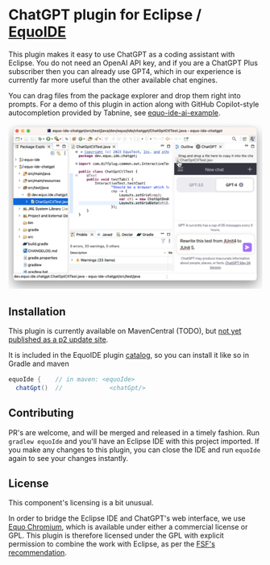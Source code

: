 # ChatGPT plugin for Eclipse / [EquoIDE](https://github.com/equodev/equo-ide)

This plugin makes it easy to use ChatGPT as a coding assistant with Eclipse. You do not need an OpenAI API key, and if you are a ChatGPT Plus subscriber then you can already use GPT4, which in our experience is currently far more useful than the other available chat engines.

You can drag files from the package explorer and drop them right into prompts. For a demo of this plugin in action along with GitHub Copilot-style autocompletion provided by Tabnine, see [equo-ide-ai-example](https://github.com/equodev/equo-ide-ai-example).

![screenshot of the ChatGPT plugin in action](screeenshot.png)

## Installation

This plugin is currently available on MavenCentral (TODO), but [not yet published as a p2 update site](https://github.com/equodev/equo-ide-chatgpt/issues/1).

It is included in the EquoIDE plugin [catalog](https://github.com/equodev/equo-ide/blob/main/CATALOG.md#chatgpt), so you can install it like so in Gradle and maven

```gradle
equoIde {    // in maven: <equoIde>
  chatGpt()  //             <chatGpt/>
```

## Contributing

PR's are welcome, and will be merged and released in a timely fashion. Run `gradlew equoIde` and you'll have an Eclipse IDE with this project imported. If you make any changes to this plugin, you can close the IDE and run `equoIde` again to see your changes instantly.

## License 
This component's licensing is a bit unusual.

In order to bridge the Eclipse IDE and ChatGPT's web interface, we use [Equo Chromium](https://www.equo.dev/chromium), which is available under either a commercial license or GPL. This plugin is therefore licensed under the GPL with explicit permission to combine the work with Eclipse, as per the [FSF's recommendation](https://www.fsf.org/blogs/licensing/using-the-gpl-for-eclipse-plug-ins). 